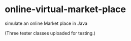 # online-virtual-market-place
simulate an online Market place in Java

(Three tester classes uploaded for testing.)
